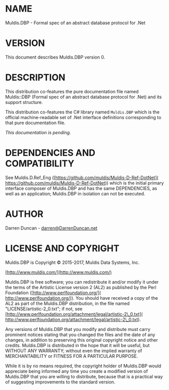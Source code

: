 # NAME

Muldis.DBP -
Formal spec of an abstract database protocol for .Net

# VERSION

This document describes Muldis.DBP version 0.

# DESCRIPTION

This distribution co-features the pure documentation file named
Muldis::DBP (Formal spec of an abstract database protocol for .Net)
and its support structure.

This distribution co-features the C\# library named ```Muldis.DBP``` which
is the official machine-readable set of .Net interface definitions
corresponding to that pure documentation file.

*This documentation is pending.*

# DEPENDENCIES AND COMPATIBILITY

See Muldis.D.Ref\_Eng ([https://github.com/muldis/Muldis-D-Ref-DotNet](
https://github.com/muldis/Muldis-D-Ref-DotNet)) which is the initial
primary interface composer of Muldis.DBP and has the same DEPENDENCIES,
as well as an application; Muldis.DBP in isolation can not be executed.

# AUTHOR

Darren Duncan - darren@DarrenDuncan.net

# LICENSE AND COPYRIGHT

Muldis.DBP is Copyright © 2015-2017, Muldis Data Systems, Inc.

[http://www.muldis.com/](http://www.muldis.com/)

Muldis.DBP is free software; you can redistribute it and/or modify
it under the terms of the Artistic License version 2 (AL2) as published by
the Perl Foundation ([http://www.perlfoundation.org/](
http://www.perlfoundation.org/)).  You should have received a copy of the
AL2 as part of the Muldis.DBP distribution, in the file named
"LICENSE/artistic-2\_0.txt"; if not, see
[http://www.perlfoundation.org/attachment/legal/artistic-2\_0.txt](
http://www.perlfoundation.org/attachment/legal/artistic-2\_0.txt).

Any versions of Muldis.DBP that you modify and distribute must carry
prominent notices stating that you changed the files and the date of any
changes, in addition to preserving this original copyright notice and other
credits.  Muldis.DBP is distributed in the hope that it will be
useful, but WITHOUT ANY WARRANTY; without even the implied warranty of
MERCHANTABILITY or FITNESS FOR A PARTICULAR PURPOSE.

While it is by no means required, the copyright holder of Muldis.DBP
would appreciate being informed any time you create a modified version of
Muldis.DBP that you are willing to distribute, because that is a
practical way of suggesting improvements to the standard version.
